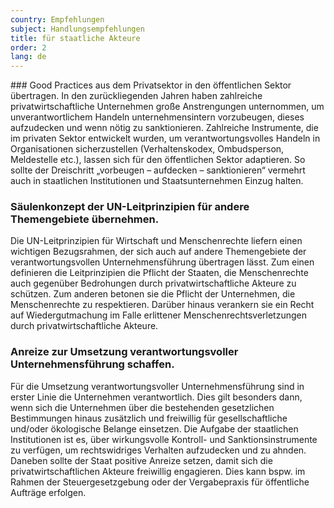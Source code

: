 ```yaml
---
country: Empfehlungen
subject: Handlungsempfehlungen
title: für staatliche Akteure
order: 2
lang: de
---
```

<div class="content" markdown="1">
### Good Practices aus dem Privatsektor in den öffentlichen Sektor übertragen.
In den zurückliegenden Jahren haben zahlreiche privatwirtschaftliche Unternehmen große Anstrengungen unternommen, um unverantwortlichem Handeln unternehmensintern vorzubeugen, dieses aufzudecken und wenn nötig zu sanktionieren. Zahlreiche Instrumente, die im privaten Sektor entwickelt wurden, um verantwortungsvolles Handeln in Organisationen sicherzustellen (Verhaltenskodex, Ombudsperson, Meldestelle etc.), lassen sich für den öffentlichen Sektor adaptieren. So sollte der Dreischritt „vorbeugen – aufdecken – sanktionieren“ vermehrt auch in staatlichen Institutionen und Staatsunternehmen Einzug halten.

### Säulenkonzept der UN-Leitprinzipien für andere Themengebiete übernehmen.
Die UN-Leitprinzipien für Wirtschaft und Menschenrechte liefern einen wichtigen Bezugsrahmen, der sich auch auf andere Themengebiete der verantwortungsvollen Unternehmensführung übertragen lässt. Zum einen definieren die Leitprinzipien die Pflicht der Staaten, die Menschenrechte auch gegenüber Bedrohungen durch privatwirtschaftliche Akteure zu schützen. Zum anderen betonen sie die Pflicht der Unternehmen, die Menschenrechte zu respektieren. Darüber hinaus verankern sie ein Recht auf Wiedergutmachung im Falle erlittener Menschenrechtsverletzungen durch privatwirtschaftliche Akteure.

### Anreize zur Umsetzung verantwortungsvoller Unternehmensführung schaffen.
Für die Umsetzung verantwortungsvoller Unternehmensführung sind in erster Linie die Unternehmen verantwortlich. Dies gilt besonders dann, wenn sich die Unternehmen über die bestehenden gesetzlichen Bestimmungen hinaus zusätzlich und freiwillig für gesellschaftliche und/oder ökologische Belange einsetzen. Die Aufgabe der staatlichen Institutionen ist es, über wirkungsvolle Kontroll- und Sanktionsinstrumente zu verfügen, um rechtswidriges Verhalten aufzudecken und zu ahnden. Daneben sollte der Staat positive Anreize setzen, damit sich die privatwirtschaftlichen Akteure freiwillig engagieren. Dies kann bspw. im Rahmen der Steuergesetzgebung oder der Vergabepraxis für öffentliche Aufträge erfolgen.
</div>
